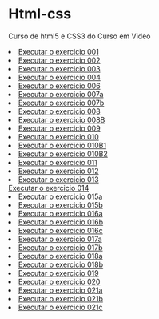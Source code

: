 # Html-css
 Curso de html5 e CSS3 do Curso em Video
 <lo>
<li><a href= "https://drikasantos89.github.io/Html-css/Exercicios/Ex001/index.html">Executar o exercicio 001</a></li>
<li><a href= "https://drikasantos89.github.io/Html-css/Exercicios/Ex002/index.html">Executar o exercicio 002</a></li>
<li><a href= "https://drikasantos89.github.io/Html-css/Exercicios/Ex003/index.html">Executar o exercicio 003</a></li>
<li><a href= "https://drikasantos89.github.io/Html-css/Exercicios/Ex004/index.html">Executar o exercicio 004</a></li>
<li><a href= "https://drikasantos89.github.io/Html-css/Exercicios/Ex006/index.html">Executar o exercicio 006</a></li>
<li><a href= "https://drikasantos89.github.io/Html-css/Exercicios/Ex007/html4.html">Executar o exercicio 007a</a></li>
<li><a href= "https://drikasantos89.github.io/Html-css/Exercicios/Ex007/html5.html">Executar o exercicio 007b</a></li>
<li><a href= "https://drikasantos89.github.io/Html-css/Exercicios/Ex008/Index.html">Executar o exercicio 008</a></li>
<li><a href= "https://drikasantos89.github.io/Html-css/Exercicios/Ex008B/Index.html">Executar o exercicio 008B</a></li>
<li><a href= "https://drikasantos89.github.io/Html-css/Exercicios/Ex009/Index.html">Executar o exercicio 009</a></li>
<li><a href= "https://drikasantos89.github.io/Html-css/Exercicios/Ex010/Index.html">Executar o exercicio 010</a></li>
<li><a href= "https://drikasantos89.github.io/Html-css/Exercicios/Ex010B/Index.html">Executar o exercicio 010B1</a></li>
<li><a href= "https://drikasantos89.github.io/Html-css/Exercicios/Ex010B/pag002.html">Executar o exercicio 010B2</a></li>
<li><a href= "https://drikasantos89.github.io/Html-css/Exercicios/Ex011/Index.html">Executar o exercicio 011</a></li>
<li><a href= "https://drikasantos89.github.io/Html-css/Exercicios/Ex012/Index.html">Executar o exercicio 012</a></li>
<li><a href= "https://drikasantos89.github.io/Html-css/Exercicios/Ex013/Index.html">Executar o exercicio 013</a></li>
<a href= "https://drikasantos89.github.io/Html-css/Exercicios/Ex014/Index.html">Executar o exercicio 014</a></li>
<li><a href= "https://drikasantos89.github.io/Html-css/Exercicios/Ex015/Index.html">Executar o exercicio 015a</a></li>
<li><a href= "https://drikasantos89.github.io/Html-css/Exercicios/Ex015/pagina02.html">Executar o exercicio 015b</a></li>
<li><a href= "https://drikasantos89.github.io/Html-css/Exercicios/Ex016/cor01.html">Executar o exercicio 016a</a></li>
<li><a href= "https://drikasantos89.github.io/Html-css/Exercicios/Ex016/cor02.html">Executar o exercicio 016b</a></li>
<li><a href= "https://drikasantos89.github.io/Html-css/Exercicios/Ex016/cor03.html">Executar o exercicio 016c</a></li>
<li><a href= "https://drikasantos89.github.io/Html-css/Exercicios/Ex017/fonte01.html">Executar o exercicio 017a</a></li>
<li><a href= "https://drikasantos89.github.io/Html-css/Exercicios/Ex017/fonte02.html">Executar o exercicio 017b</a></li>
<li><a href= "https://drikasantos89.github.io/Html-css/Exercicios/Ex018/fonte01.html">Executar o exercicio 018a</a></li>
<li><a href= "https://drikasantos89.github.io/Html-css/Exercicios/Ex018/fonte02.html">Executar o exercicio 018b</a></li>
<li><a href= "https://drikasantos89.github.io/Html-css/Exercicios/Ex019/seletor01.html">Executar o exercicio 019</a></li>
<li><a href= "https://drikasantos89.github.io/Html-css/Exercicios/Ex020/hover.html">Executar o exercicio 020</a></li>
<li><a href= "https://drikasantos89.github.io/Html-css/Exercicios/Ex021/caixa01.html">Executar o exercicio 021a</a></li>
<li><a href= "https://drikasantos89.github.io/Html-css/Exercicios/Ex021/caixa02.html">Executar o exercicio 021b</a></li>
<li><a href= "https://drikasantos89.github.io/Html-css/Exercicios/Ex021/caixa03.html">Executar o exercicio 021c</a></li>
</lo>
